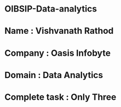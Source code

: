 # OIBSIP-Data-analytics
# Name : Vishvanath Rathod
# Company : Oasis Infobyte
# Domain : Data Analytics
# Complete task : Only Three
